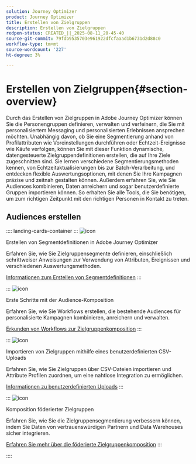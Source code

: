 ```yaml
---
solution: Journey Optimizer
product: Journey Optimizer
title: Erstellen von Zielgruppen
description: Erstellen von Zielgruppen
redpen-status: CREATED_||_2025-08-11_20-45-40
source-git-commit: 79fdb9535703e961922dfcfaaad1b6731d2d88c0
workflow-type: tm+mt
source-wordcount: '227'
ht-degree: 3%

---
```



# Erstellen von Zielgruppen{#section-overview}

Durch das Erstellen von Zielgruppen in Adobe Journey Optimizer können Sie die Personengruppen definieren, verwalten und verfeinern, die Sie mit personalisiertem Messaging und personalisierten Erlebnissen ansprechen möchten. Unabhängig davon, ob Sie eine Segmentierung anhand von Profilattributen wie Voreinstellungen durchführen oder Echtzeit-Ereignisse wie Käufe verfolgen, können Sie mit dieser Funktion dynamische, datengesteuerte Zielgruppendefinitionen erstellen, die auf Ihre Ziele zugeschnitten sind. Sie lernen verschiedene Segmentierungsmethoden kennen, von Echtzeitaktualisierungen bis zur Batch-Verarbeitung, und entdecken flexible Auswertungsoptionen, mit denen Sie Ihre Kampagnen präzise und zeitnah gestalten können. Außerdem erfahren Sie, wie Sie Audiences kombinieren, Daten anreichern und sogar benutzerdefinierte Gruppen importieren können. So erhalten Sie alle Tools, die Sie benötigen, um zum richtigen Zeitpunkt mit den richtigen Personen in Kontakt zu treten.

## Audiences erstellen

:::: landing-cards-container
:::
![icon](https://cdn.experienceleague.adobe.com/icons/list-check.svg)

Erstellen von Segmentdefinitionen in Adobe Journey Optimizer

Erfahren Sie, wie Sie Zielgruppensegmente definieren, einschließlich schrittweiser Anweisungen zur Verwendung von Attributen, Ereignissen und verschiedenen Auswertungsmethoden.

[Informationen zum Erstellen von Segmentdefinitionen](../using/audience/creating-a-segment-definition.md)
:::

:::
![icon](https://cdn.experienceleague.adobe.com/icons/puzzle-piece.svg)

Erste Schritte mit der Audience-Komposition

Erfahren Sie, wie Sie Workflows erstellen, die bestehende Audiences für personalisierte Kampagnen kombinieren, anreichern und verwalten.

[Erkunden von Workflows zur Zielgruppenkomposition](../using/audience/get-started-audience-orchestration.md)
:::

:::
![icon](https://cdn.experienceleague.adobe.com/icons/file-upload.svg)

Importieren von Zielgruppen mithilfe eines benutzerdefinierten CSV-Uploads

Erfahren Sie, wie Sie Zielgruppen über CSV-Dateien importieren und Attribute Profilen zuordnen, um eine nahtlose Integration zu ermöglichen.

[Informationen zu benutzerdefinierten Uploads](../using/audience/custom-upload.md)
:::

:::
![icon](https://cdn.experienceleague.adobe.com/icons/shield-halved.svg)

Komposition föderierter Zielgruppen

Erfahren Sie, wie Sie die Zielgruppensegmentierung verbessern können, indem Sie Daten von vertrauenswürdigen Partnern und Data Warehouses sicher integrieren.

[Erfahren Sie mehr über die föderierte Zielgruppenkomposition](../using/audience/federated-audience-composition.md)
:::

::::
